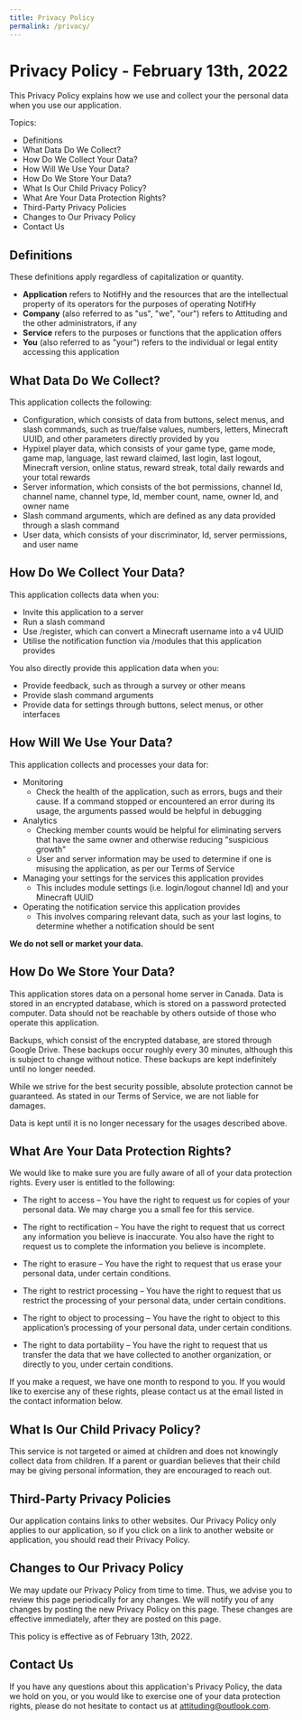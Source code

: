 ```yaml
---
title: Privacy Policy
permalink: /privacy/
---
```

# Privacy Policy - February 13th, 2022
This Privacy Policy explains how we use and collect your the personal data when you use our application.

Topics:
 - Definitions
 - What Data Do We Collect?
 - How Do We Collect Your Data?
 - How Will We Use Your Data?
 - How Do We Store Your Data?
 - What Is Our Child Privacy Policy?
 - What Are Your Data Protection Rights?
 - Third-Party Privacy Policies
 - Changes to Our Privacy Policy
 - Contact Us

## Definitions
These definitions apply regardless of capitalization or quantity.
 - **Application** refers to NotifHy and the resources that are the intellectual property of its operators for the purposes of operating NotifHy
 - **Company** (also referred to as "us", "we", "our") refers to Attituding and the other administrators, if any
 - **Service** refers to the purposes or functions that the application offers
 - **You** (also referred to as "your") refers to the individual or legal entity accessing this application

## What Data Do We Collect?
This application collects the following:
  - Configuration, which consists of data from buttons, select menus, and slash commands, such as true/false values, numbers, letters, Minecraft UUID, and other parameters directly provided by you 
  - Hypixel player data, which consists of your game type, game mode, game map, language, last reward claimed, last login, last logout, Minecraft version, online status, reward streak, total daily rewards and your total rewards
  - Server information, which consists of the bot permissions, channel Id, channel name, channel type, Id, member count, name, owner Id, and owner name
  - Slash command arguments, which are defined as any data provided through a slash command
  - User data, which consists of your discriminator, Id, server permissions, and user name

## How Do We Collect Your Data?
This application collects data when you:

 - Invite this application to a server
 - Run a slash command
 - Use /register, which can convert a Minecraft username into a v4 UUID
 - Utilise the notification function via /modules that this application provides

You also directly provide this application data when you:
 - Provide feedback, such as through a survey or other means
 - Provide slash command arguments
 - Provide data for settings through buttons, select menus, or other interfaces

## How Will We Use Your Data?
This application collects and processes your data for:

 - Monitoring
   - Check the health of the application, such as errors, bugs and their cause. If a command stopped or encountered an error during its usage, the arguments passed would be helpful in debugging
 - Analytics
   - Checking member counts would be helpful for eliminating servers that have the same owner and otherwise reducing "suspicious growth"
   - User and server information may be used to determine if one is misusing the application, as per our Terms of Service
 - Managing your settings for the services this application provides
   - This includes module settings (i.e. login/logout channel Id) and your Minecraft UUID
 - Operating the notification service this application provides
   - This involves comparing relevant data, such as your last logins, to determine whether a notification should be sent

**We do not sell or market your data.**

## How Do We Store Your Data?
This application stores data on a personal home server in Canada. Data is stored in an encrypted database, which is stored on a password protected computer. Data should not be reachable by others outside of those who operate this application.

Backups, which consist of the encrypted database, are stored through Google Drive. These backups occur roughly every 30 minutes, although this is subject to change without notice. These backups are kept indefinitely until no longer needed.

While we strive for the best security possible, absolute protection cannot be guaranteed. As stated in our Terms of Service, we are not liable for damages.

Data is kept until it is no longer necessary for the usages described above.

## What Are Your Data Protection Rights?
We would like to make sure you are fully aware of all of your data protection rights. Every user is entitled to the following:

 - The right to access – You have the right to request us for copies of your personal data. We may charge you a small fee for this service.

 - The right to rectification – You have the right to request that us correct any information you believe is inaccurate. You also have the right to request us to complete the information you believe is incomplete.

 - The right to erasure – You have the right to request that us erase your personal data, under certain conditions.

 - The right to restrict processing – You have the right to request that us restrict the processing of your personal data, under certain conditions.

 - The right to object to processing – You have the right to object to this application’s processing of your personal data, under certain conditions.

 - The right to data portability – You have the right to request that us transfer the data that we have collected to another organization, or directly to you, under certain conditions.

If you make a request, we have one month to respond to you. If you would like to exercise any of these rights, please contact us at the email listed in the contact information below.

## What Is Our Child Privacy Policy?
This service is not targeted or aimed at children and does not knowingly collect data from children. If a parent or guardian believes that their child may be giving personal information, they are encouraged to reach out.

## Third-Party Privacy Policies
Our application contains links to other websites. Our Privacy Policy only applies to our application, so if you click on a link to another website or application, you should read their Privacy Policy.

## Changes to Our Privacy Policy
We may update our Privacy Policy from time to time. Thus, we advise you to review this page periodically for any changes. We will notify you of any changes by posting the new Privacy Policy on this page. These changes are effective immediately, after they are posted on this page.

This policy is effective as of February 13th, 2022.

## Contact Us
If you have any questions about this application's Privacy Policy, the data we hold on you, or you would like to exercise one of your data protection rights, please do not hesitate to contact us at attituding@outlook.com.
